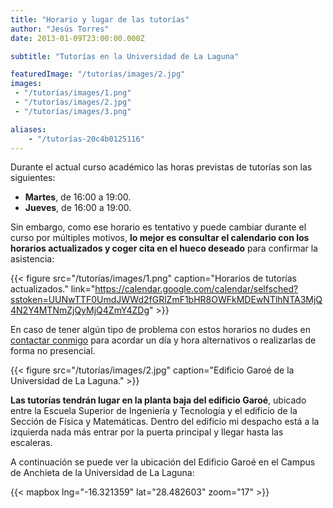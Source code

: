 ```yaml
---
title: "Horario y lugar de las tutorías"
author: "Jesús Torres"
date: 2013-01-09T23:00:00.000Z

subtitle: "Tutorías en la Universidad de La Laguna"

featuredImage: "/tutorías/images/2.jpg" 
images:
 - "/tutorías/images/1.png" 
 - "/tutorías/images/2.jpg" 
 - "/tutorías/images/3.png" 

aliases:
    - "/tutorías-20c4b0125116"
---
```


Durante el actual curso académico las horas previstas de tutorías son las siguientes:

* **Martes**, de 16:00 a 19:00.
* **Jueves**, de 16:00 a 19:00.

Sin embargo, como ese horario es tentativo y puede cambiar durante el curso por múltiples motivos, **lo mejor es consultar el calendario con los horarios actualizados y coger cita en el hueco deseado** para confirmar la asistencia:

{{< figure src="/tutorías/images/1.png" caption="Horarios de tutorías actualizados." link="https://calendar.google.com/calendar/selfsched?sstoken=UUNwTTF0UmdJWWd2fGRlZmF1bHR8OWFkMDEwNTlhNTA3MjQ4N2Y4MTNmZjQyMjQ4ZmY4ZDg" >}}

En caso de tener algún tipo de problema con estos horarios no dudes en [contactar conmigo](https://www.ull.es/apps/guias/guias/view_teacher_niu/588/%28%3FPjmtorres.*%29/) para acordar un día y hora alternativos o realizarlas de forma no presencial.

{{< figure src="/tutorías/images/2.jpg" caption="Edificio Garoé de la Universidad de La Laguna." >}}

**Las tutorías tendrán lugar en la planta baja del edificio Garoé**, ubicado entre la Escuela Superior de Ingeniería y Tecnología y el edificio de la Sección de Física y Matemáticas.
Dentro del edificio mi despacho está a la izquierda nada más entrar por la puerta principal y llegar hasta las escaleras.

A continuación se puede ver la ubicación del Edificio Garoé en el Campus de Anchieta de la Universidad de La Laguna:

{{< mapbox lng="-16.321359" lat="28.482603" zoom="17" >}}

